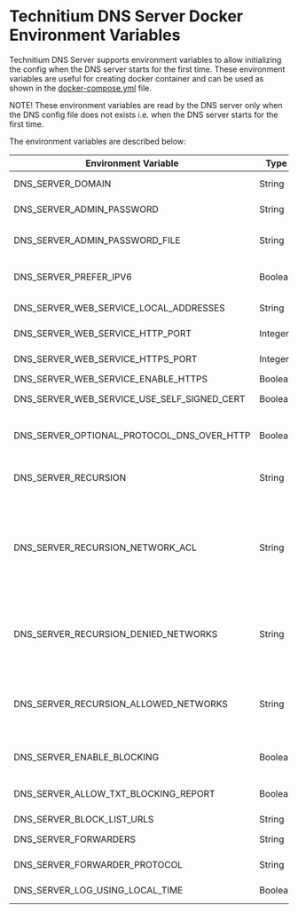 # Technitium DNS Server Docker Environment Variables

Technitium DNS Server supports environment variables to allow initializing the config when the DNS server starts for the first time. These environment variables are useful for creating docker container and can be used as shown in the [docker-compose.yml](https://github.com/TechnitiumSoftware/DnsServer/blob/master/docker-compose.yml) file.

NOTE! These environment variables are read by the DNS server only when the DNS config file does not exists i.e. when the DNS server starts for the first time.

The environment variables are described below:

| Environment Variable                       | Type    | Description                                                                                                                              |
| ------------------------------------------ | ------- | -----------------------------------------------------------------------------------------------------------------------------------------|
| DNS_SERVER_DOMAIN                          | String  | The primary domain name used by this DNS Server to identify itself.                                                                      |
| DNS_SERVER_ADMIN_PASSWORD                  | String  | The DNS web console admin user password.                                                                                                 |
| DNS_SERVER_ADMIN_PASSWORD_FILE             | String  | The path to a file that contains a plain text password for the DNS web console admin user.                                               |
| DNS_SERVER_PREFER_IPV6                     | Boolean | DNS Server will use IPv6 for querying whenever possible with this option enabled.                                                        |
| DNS_SERVER_WEB_SERVICE_LOCAL_ADDRESSES     | String  | A comma separated list of IP addresses for the DNS web console to listen on.                                                             |
| DNS_SERVER_WEB_SERVICE_HTTP_PORT           | Integer | The TCP port number for the DNS web console over HTTP protocol.                                                                          |
| DNS_SERVER_WEB_SERVICE_HTTPS_PORT          | Integer | The TCP port number for the DNS web console over HTTPS protocol.                                                                         |
| DNS_SERVER_WEB_SERVICE_ENABLE_HTTPS        | Boolean | Enables HTTPS for the DNS web console.                                                                                                   |
| DNS_SERVER_WEB_SERVICE_USE_SELF_SIGNED_CERT| Boolean | Enables self signed TLS certificate for the DNS web console.                                                                             |
| DNS_SERVER_OPTIONAL_PROTOCOL_DNS_OVER_HTTP | Boolean | Enables DNS server optional protocol DNS-over-HTTP on TCP port 80 to be used with a TLS terminating reverse proxy like nginx.            |
| DNS_SERVER_RECURSION                       | String  | Recursion options: `Allow`, `Deny`, `AllowOnlyForPrivateNetworks`, `UseSpecifiedNetworkACL`.                                             |
| DNS_SERVER_RECURSION_NETWORK_ACL           | String  | A comma separated list of IP addresses or network addresses to allow access. Add ! character at the start to deny access, e.g. !192.168.10.0/24 will deny entire subnet. The ACL is processed in the same order its listed. If no networks match, the default policy is to deny all except loopback. Valid only for `UseSpecifiedNetworkACL` recursion option. |
| DNS_SERVER_RECURSION_DENIED_NETWORKS       | String  | A comma separated list of IP addresses or network addresses to deny recursion. Valid only for `UseSpecifiedNetworkACL` recursion option. This option is obsolete and DNS_SERVER_RECURSION_NETWORK_ACL should be used instead.  |
| DNS_SERVER_RECURSION_ALLOWED_NETWORKS      | String  | A comma separated list of IP addresses or network addresses to allow recursion. Valid only for `UseSpecifiedNetworkACL` recursion option. This option is obsolete and DNS_SERVER_RECURSION_NETWORK_ACL should be used instead. |
| DNS_SERVER_ENABLE_BLOCKING                 | Boolean | Sets the DNS server to block domain names using Blocked Zone and Block List Zone.                                                        |
| DNS_SERVER_ALLOW_TXT_BLOCKING_REPORT       | Boolean | Specifies if the DNS Server should respond with TXT records containing a blocked domain report for TXT type requests.                    |
| DNS_SERVER_BLOCK_LIST_URLS                 | String  | A comma separated list of block list URLs.                                                                                               |
| DNS_SERVER_FORWARDERS                      | String  | A comma separated list of forwarder addresses.                                                                                           |
| DNS_SERVER_FORWARDER_PROTOCOL              | String  | Forwarder protocol options: `Udp`, `Tcp`, `Tls`, `Https`, `HttpsJson`.                                                                   |
| DNS_SERVER_LOG_USING_LOCAL_TIME            | Boolean | Enable this option to use local time instead of UTC for logging.                                                                         |
